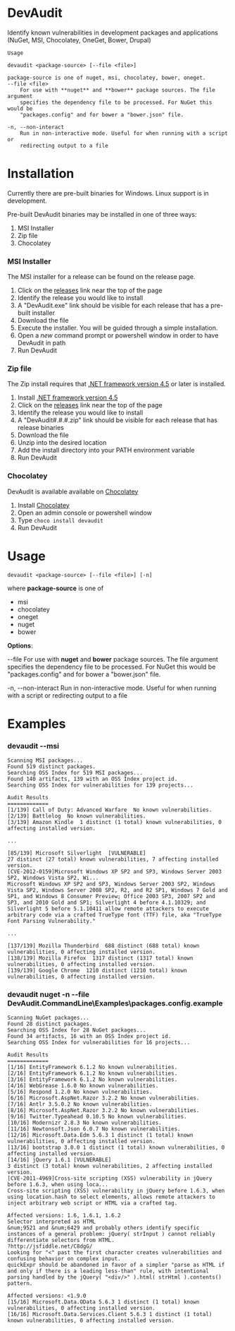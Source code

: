 DevAudit
==========
Identify known vulnerabilities in development packages and applications (NuGet, MSI, Chocolatey, OneGet, Bower, Drupal)

```
Usage

devaudit <package-source> [--file <file>]

package-source is one of nuget, msi, chocolatey, bower, oneget.
--file <file>
    For use with **nuget** and **bower** package sources. The file argument
    specifies the dependency file to be processed. For NuGet this would be
    "packages.config" and for bower a "bower.json" file.

-n, --non-interact
    Run in non-interactive mode. Useful for when running with a script or
    redirecting output to a file
```

Installation
============
Currently there are pre-built binaries for Windows. Linux support is in development.

Pre-built DevAudit binaries may be installed in one of three ways:

1. MSI Installer
2. Zip file
3. Chocolatey
 
### MSI Installer

The MSI installer for a release can be found on the release page.

1. Click on the [releases](https://github.com/OSSIndex/DevAudit/releases) link near the top of the page
2. Identify the release you would like to install
3. A "DevAudit.exe" link should be visible for each release that has a pre-built installer
4. Download the file
5. Execute the installer. You will be guided through a simple installation.
6. Open a *new* command prompt or powershell window in order to have DevAudit in path
7. Run DevAudit

### Zip file

The Zip install requires that [.NET framework version 4.5](https://www.microsoft.com/en-ca/download/details.aspx?id=30653) or later is installed.

1. Install [.NET framework version 4.5](https://www.microsoft.com/en-ca/download/details.aspx?id=30653)
2. Click on the [releases](https://github.com/OSSIndex/DevAudit/releases) link near the top of the page
2. Identify the release you would like to install
3. A "DevAudit#.#.#.zip" link should be visible for each release that has release binaries
4. Download the file
5. Unzip into the desired location
6. Add the install directory into your PATH environment variable
7. Run DevAudit
 
### Chocolatey

DevAudit is available available on [Chocolatey](https://chocolatey.org/packages/devaudit/1.0.1)

1. Install [Chocolatey](https://chocolatey.org)
2. Open an admin console or powershell window
3. Type `choco install devaudit`
4. Run DevAudit
 
Usage
=====

`devaudit <package-source> [--file <file>] [-n]`

where **package-source** is one of
* msi
* chocolatey
* oneget
* nuget
* bower

**Options**:

--file <file>
    For use with **nuget** and **bower** package sources. The file argument specifies the dependency file to be processed. For NuGet this would be "packages.config" and for bower a "bower.json" file.

-n, --non-interact
    Run in non-interactive mode. Useful for when running with a script or redirecting output to a file

Examples
========

### devaudit --msi
```
Scanning MSI packages...
Found 519 distinct packages.
Searching OSS Index for 519 MSI packages...
Found 140 artifacts, 139 with an OSS Index project id.
Searching OSS Index for vulnerabilities for 139 projects...

Audit Results
=============
[1/139] Call of Duty: Advanced Warfare  No known vulnerabilities.
[2/139] Battlelog  No known vulnerabilities.
[3/139] Amazon Kindle  1 distinct (1 total) known vulnerabilities, 0 affecting installed version.

...

[85/139] Microsoft Silverlight  [VULNERABLE]
27 distinct (27 total) known vulnerabilities, 7 affecting installed version.
[CVE-2012-0159]Microsoft Windows XP SP2 and SP3, Windows Server 2003 SP2, Windows Vista SP2, Wi...
Microsoft Windows XP SP2 and SP3, Windows Server 2003 SP2, Windows Vista SP2, Windows Server 2008 SP2, R2, and R2 SP1, Windows 7 Gold and SP1, and Windows 8 Consumer Preview; Office 2003 SP3, 2007 SP2 and SP3, and 2010 Gold and SP1; Silverlight 4 before 4.1.10329; and Silverlight 5 before 5.1.10411 allow remote attackers to execute arbitrary code via a crafted TrueType font (TTF) file, aka "TrueType Font Parsing Vulnerability."

...

[137/139] Mozilla Thunderbird  688 distinct (688 total) known vulnerabilities, 0 affecting installed version.
[138/139] Mozilla Firefox  1317 distinct (1317 total) known vulnerabilities, 0 affecting installed version.
[139/139] Google Chrome  1210 distinct (1210 total) known vulnerabilities, 0 affecting installed version.
```

### devaudit nuget -n --file DevAudit.CommandLine\Examples\packages.config.example
```
Scanning NuGet packages...
Found 28 distinct packages.
Searching OSS Index for 28 NuGet packages...
Found 34 artifacts, 16 with an OSS Index project id.
Searching OSS Index for vulnerabilities for 16 projects...

Audit Results
=============
[1/16] EntityFramework 6.1.2 No known vulnerabilities.
[2/16] EntityFramework 6.1.2 No known vulnerabilities.
[3/16] EntityFramework 6.1.2 No known vulnerabilities.
[4/16] WebGrease 1.6.0 No known vulnerabilities.
[5/16] Respond 1.2.0 No known vulnerabilities.
[6/16] Microsoft.AspNet.Razor 3.2.2 No known vulnerabilities.
[7/16] Antlr 3.5.0.2 No known vulnerabilities.
[8/16] Microsoft.AspNet.Razor 3.2.2 No known vulnerabilities.
[9/16] Twitter.Typeahead 0.10.5 No known vulnerabilities.
[10/16] Modernizr 2.8.3 No known vulnerabilities.
[11/16] Newtonsoft.Json 6.0.7 No known vulnerabilities.
[12/16] Microsoft.Data.Edm 5.6.3 1 distinct (1 total) known vulnerabilities, 0 affecting installed version.
[13/16] bootstrap 3.0.0 1 distinct (1 total) known vulnerabilities, 0 affecting installed version.
[14/16] jQuery 1.6.1 [VULNERABLE]
3 distinct (3 total) known vulnerabilities, 2 affecting installed version.
[CVE-2011-4969]Cross-site scripting (XSS) vulnerability in jQuery before 1.6.3, when using loca...
Cross-site scripting (XSS) vulnerability in jQuery before 1.6.3, when using location.hash to select elements, allows remote attackers to inject arbitrary web script or HTML via a crafted tag.

Affected versions: 1.6, 1.6.1, 1.6.2
Selector interpreted as HTML
&num;9521 and &num;6429 and probably others identify specific instances of a general problem: jQuery( strInput ) cannot reliably differentiate selectors from HTML.
?http://jsfiddle.net/C8dgG/
Looking for "<" past the first character creates vulnerabilities and confusing behavior on complex input.
quickExpr should be abandoned in favor of a simpler "parse as HTML if and only if there is a leading less-than" rule, with intentional parsing handled by the jQuery( "<div/>" ).html( strHtml ).contents() pattern.

Affected versions: <1.9.0
[15/16] Microsoft.Data.OData 5.6.3 1 distinct (1 total) known vulnerabilities, 0 affecting installed version.
[16/16] Microsoft.Data.Services.Client 5.6.3 1 distinct (1 total) known vulnerabilities, 0 affecting installed version.
```
